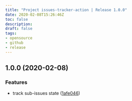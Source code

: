 ```yaml
---
title: "Project issues-tracker-action | Release 1.0.0"
date: 2020-02-08T15:26:46Z
toc: false
description: 
draft: false
tags:
- opensource
- github
- release
---
```

## 1.0.0 (2020-02-08)


### Features

* track sub-issues state ([1afe046](http://github.com/rlespinasse/issues-tracker-action/commit/1afe0468a26abbadd677299377bd4fd565fda27b))



